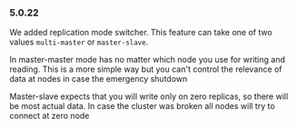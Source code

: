 ### 5.0.22
We added replication mode switcher. This feature can take one of two values `multi-master` or `master-slave`.

In master-master mode has no matter which node you use for writing and reading. This is a more simple way but you can't control the relevance of data at nodes in case the emergency shutdown

Master-slave expects that you will write only on zero replicas, so there will be most actual data. In case the cluster was broken all nodes will try to connect at zero node
